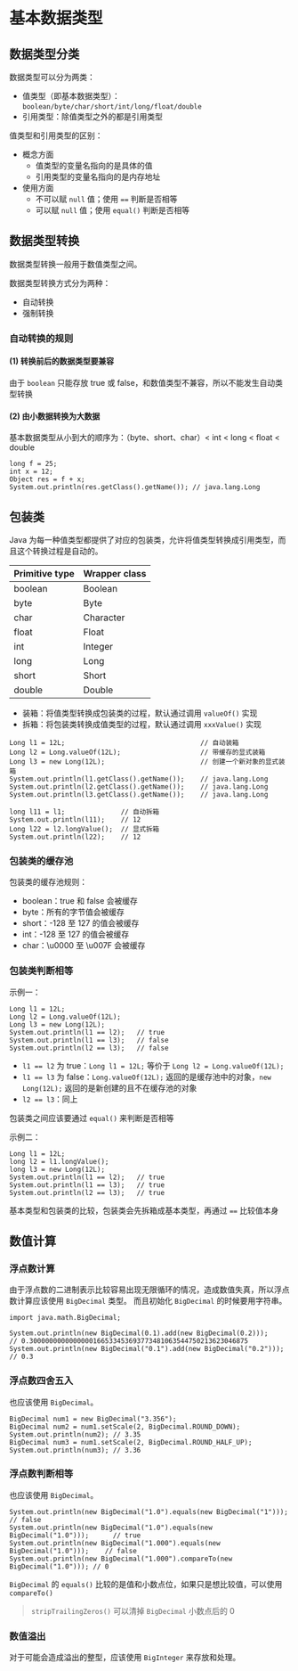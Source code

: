 # 基本数据类型

## 数据类型分类

数据类型可以分为两类：

- 值类型（即基本数据类型）：`boolean/byte/char/short/int/long/float/double`
- 引用类型：除值类型之外的都是引用类型

值类型和引用类型的区别：

- 概念方面
    - 值类型的变量名指向的是具体的值
    - 引用类型的变量名指向的是内存地址
- 使用方面
    - 不可以赋 `null` 值；使用 `==` 判断是否相等
    - 可以赋 `null` 值；使用 `equal()` 判断是否相等

## 数据类型转换

数据类型转换一般用于数值类型之间。

数据类型转换方式分为两种：

- 自动转换
- 强制转换

### 自动转换的规则

#### (1) 转换前后的数据类型要兼容

由于 `boolean` 只能存放 true 或 false，和数值类型不兼容，所以不能发生自动类型转换

#### (2) 由小数据转换为大数据

基本数据类型从小到大的顺序为：（byte、short、char）< int < long < float < double

```
long f = 25;
int x = 12;
Object res = f + x;
System.out.println(res.getClass().getName()); // java.lang.Long
```

## 包装类

Java 为每一种值类型都提供了对应的包装类，允许将值类型转换成引用类型，而且这个转换过程是自动的。

|Primitive type|    Wrapper class|
| ------- | ---- |
|boolean|    Boolean|
|byte|    Byte|
|char|    Character|
|float|    Float|
|int|    Integer|
|long|    Long|
|short|    Short|
|double|    Double|

- 装箱：将值类型转换成包装类的过程，默认通过调用 `valueOf()` 实现
- 拆箱：将包装类转换成值类型的过程，默认通过调用 `xxxValue()` 实现

```
Long l1 = 12L;                                  // 自动装箱
Long l2 = Long.valueOf(12L);                    // 带缓存的显式装箱
Long l3 = new Long(12L);                        // 创建一个新对象的显式装箱
System.out.println(l1.getClass().getName());    // java.lang.Long
System.out.println(l2.getClass().getName());    // java.lang.Long
System.out.println(l3.getClass().getName());    // java.lang.Long

long l11 = l1;              // 自动拆箱
System.out.println(l11);    // 12
Long l22 = l2.longValue();  // 显式拆箱
System.out.println(l22);    // 12
```

### 包装类的缓存池

包装类的缓存池规则：

- boolean：true 和 false 会被缓存
- byte：所有的字节值会被缓存
- short：-128 至 127 的值会被缓存
- int：-128 至 127 的值会被缓存
- char：\u0000 至 \u007F 会被缓存

### 包装类判断相等

示例一：

```
Long l1 = 12L;
Long l2 = Long.valueOf(12L);
Long l3 = new Long(12L);
System.out.println(l1 == l2);   // true
System.out.println(l1 == l3);   // false
System.out.println(l2 == l3);   // false
```

- `l1 == l2` 为 true：`Long l1 = 12L;` 等价于 `Long l2 = Long.valueOf(12L);`
- `l1 == l3` 为 false：`Long.valueOf(12L);` 返回的是缓存池中的对象，`new Long(12L);`
  返回的是新创建的且不在缓存池的对象
- `l2 == l3`：同上

包装类之间应该要通过 `equal()` 来判断是否相等

示例二：

```
Long l1 = 12L;
long l2 = l1.longValue();
long l3 = new Long(12L);
System.out.println(l1 == l2);   // true
System.out.println(l1 == l3);   // true
System.out.println(l2 == l3);   // true
```

基本类型和包装类的比较，包装类会先拆箱成基本类型，再通过 `==` 比较值本身

## 数值计算

### 浮点数计算

由于浮点数的二进制表示比较容易出现无限循环的情况，造成数值失真，所以浮点数计算应该使用 `BigDecimal` 类型。 而且初始化 `BigDecimal` 的时候要用字符串。

```
import java.math.BigDecimal;

System.out.println(new BigDecimal(0.1).add(new BigDecimal(0.2)));     // 0.3000000000000000166533453693773481063544750213623046875 
System.out.println(new BigDecimal("0.1").add(new BigDecimal("0.2"))); // 0.3
```

### 浮点数四舍五入

也应该使用 `BigDecimal`。

```
BigDecimal num1 = new BigDecimal("3.356");
BigDecimal num2 = num1.setScale(2, BigDecimal.ROUND_DOWN);
System.out.println(num2); // 3.35
BigDecimal num3 = num1.setScale(2, BigDecimal.ROUND_HALF_UP);
System.out.println(num3); // 3.36
```

### 浮点数判断相等

也应该使用 `BigDecimal`。

```
System.out.println(new BigDecimal("1.0").equals(new BigDecimal("1")));        // false
System.out.println(new BigDecimal("1.0").equals(new BigDecimal("1.0")));      // true
System.out.println(new BigDecimal("1.000").equals(new BigDecimal("1.0")));    // false
System.out.println(new BigDecimal("1.000").compareTo(new BigDecimal("1.0"))); // 0
```

`BigDecimal` 的 `equals()` 比较的是值和小数点位，如果只是想比较值，可以使用 `compareTo()`

> `stripTrailingZeros()` 可以清掉 `BigDecimal` 小数点后的 0

### 数值溢出

对于可能会造成溢出的整型，应该使用 `BigInteger` 来存放和处理。